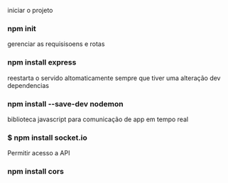 iniciar o projeto
### npm init

gerenciar as requisisoens e rotas
### npm install express

reestarta o servido altomaticamente sempre que tiver uma alteração dev dependencias
### npm install --save-dev nodemon

biblioteca javascript para comunicação de app em tempo real
### $ npm install socket.io

Permitir acesso a API
### npm install cors